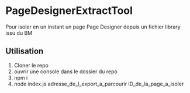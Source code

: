 # PageDesignerExtractTool
Pour isoler en un instant un page Page Designer depuis un fichier library issu du BM

## Utilisation
1. Cloner le repo
2. ouvrir une console dans le dossier du repo
2. npm i
3. node  index.js adresse_de_l_export_a_parcourir ID_de_la_page_a_isoler
